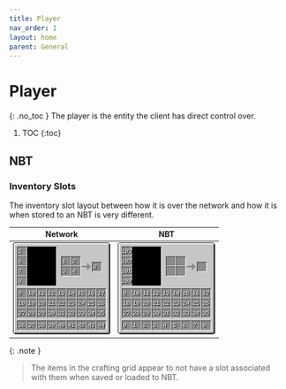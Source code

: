 ```yaml
---
title: Player
nav_order: 1
layout: home
parent: General
---
```


# Player
{: .no_toc }
The player is the entity the client has direct control over.

1. TOC
{:toc}


## NBT
### Inventory Slots
The inventory slot layout between how it is over the network and how it is when stored to an NBT is very different.


| Network | NBT |
| :---: | :---: |
| <img src="inventoryNetwork.png" alt="Player Inventory as sent over Network" style="image-rendering: pixelated; width: 100%"> | <img src="inventoryNbt.png" alt="Player Inventory as stored in NBT file" style="image-rendering: pixelated; width: 100%"> |


{: .note }
> The items in the crafting grid appear to not have a slot associated with them when saved or loaded to NBT.